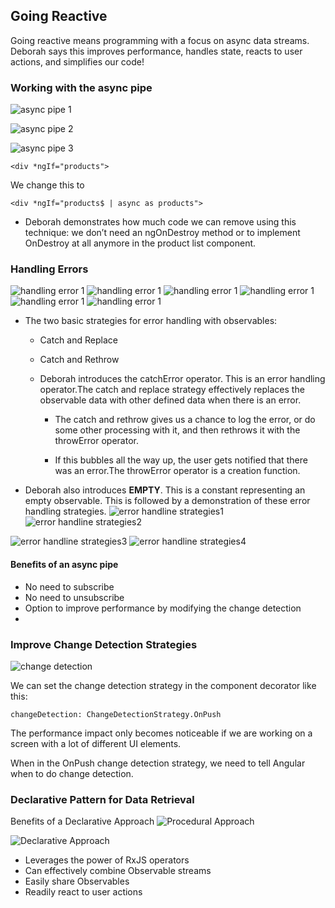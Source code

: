 ## Going Reactive
Going reactive means programming with a focus on async data streams. Deborah says this improves performance, handles state, reacts to user actions, and simplifies our code!


###  Working with the async pipe
![async pipe 1](https://github.com/viplavdhande91/RXJS/blob/going-reactive/gr1.png?raw=true)

![async pipe 2](https://github.com/viplavdhande91/RXJS/blob/going-reactive/gr2.png?raw=true)


![async pipe 3](https://github.com/viplavdhande91/RXJS/blob/going-reactive/gr3.png?raw=true)

```
<div *ngIf="products">

```
We change this to
```
<div *ngIf="products$ | async as products">

```


- Deborah demonstrates how much code we can remove using this technique: we don’t need an ngOnDestroy method or to implement OnDestroy at all anymore in the product list component.

### Handling Errors
![handling error 1](https://github.com/viplavdhande91/RXJS/blob/going-reactive/he1.png?raw=true)
![handling error 1](https://github.com/viplavdhande91/RXJS/blob/going-reactive/he2.png?raw=true)
![handling error 1](https://github.com/viplavdhande91/RXJS/blob/going-reactive/he3.png?raw=true)
![handling error 1](https://github.com/viplavdhande91/RXJS/blob/going-reactive/he4.png?raw=true)
![handling error 1](https://github.com/viplavdhande91/RXJS/blob/going-reactive/he5.png?raw=true)
![handling error 1](https://github.com/viplavdhande91/RXJS/blob/going-reactive/he6.png?raw=true)

- The two basic strategies for error handling with observables:

   - Catch and Replace
   - Catch and Rethrow
    - Deborah introduces the catchError operator. This is an error handling operator.The  catch and replace strategy effectively replaces the observable data with other defined data when there is an error.

        - The catch and rethrow gives us a chance to log the error, or do some other processing with it, and then rethrows it with the throwError operator.

        - If this bubbles all the way up, the user gets notified that there was an error.The throwError operator is a creation function.

- Deborah also introduces **EMPTY**. This is a constant representing an empty observable. This is followed by a demonstration of these error handling strategies.
![error handline strategies1](https://github.com/viplavdhande91/RXJS/blob/going-reactive/ehs1.png?raw=true)
![error handline strategies2](https://github.com/viplavdhande91/RXJS/blob/going-reactive/ehs2.png?raw=true)

![error handline strategies3](https://github.com/viplavdhande91/RXJS/blob/going-reactive/ehs3.png?raw=true)
![error handline strategies4](https://github.com/viplavdhande91/RXJS/blob/going-reactive/ehs4.png?raw=true)


#### Benefits of an async pipe
- No need to subscribe
- No need to unsubscribe
- Option to improve performance by modifying the change detection
- 
### Improve Change Detection Strategies
![change detection](https://github.com/viplavdhande91/RXJS/blob/going-reactive/cd1.png?raw=true)



We can set the change detection strategy in the component decorator like this:
```
changeDetection: ChangeDetectionStrategy.OnPush

```
The performance impact only becomes noticeable if we are working on a screen with a lot of different UI elements.

When in the OnPush change detection strategy, we need to tell Angular when to do change detection.

### Declarative Pattern for Data Retrieval
Benefits of a Declarative Approach
![Procedural Approach ](https://github.com/viplavdhande91/RXJS/blob/going-reactive/dp1.png?raw=true)

![Declarative Approach](https://github.com/viplavdhande91/RXJS/blob/going-reactive/dp2.png?raw=true)

- Leverages the power of RxJS operators
- Can effectively combine Observable streams
- Easily share Observables
- Readily react to user actions
